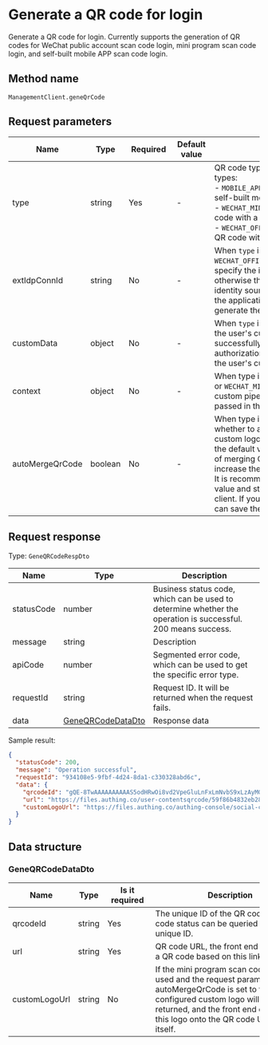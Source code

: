 # Generate a QR code for login

<!--
Warning ⚠️:
Do not modify this document directly,
https://github.com/Authing/authing-docs-factory
Use this project to generate
-->

<LastUpdated />

Generate a QR code for login. Currently supports the generation of QR codes for WeChat public account scan code login, mini program scan code login, and self-built mobile APP scan code login.

## Method name

`ManagementClient.geneQrCode`

## Request parameters

| Name            | Type    | <div style="width:80px">Required</div> | <div style="width:60px">Default value</div> | <div style="width:300px">Description</div>                                                                                                                                                                                                                                                                                                                                               | <div style="width:200px">Sample value</div> |
| --------------- | ------- | -------------------------------------- | ------------------------------------------- | ---------------------------------------------------------------------------------------------------------------------------------------------------------------------------------------------------------------------------------------------------------------------------------------------------------------------------------------------------------------------------------------- | ------------------------------------------- |
| type            | string  | Yes                                    | -                                           | QR code type. Currently supports three types: <br>- `MOBILE_APP`: Scan the QR code with a self-built mobile APP<br>- `WECHAT_MINIPROGRAM`: Scan the QR code with a WeChat applet<br>- `WECHAT_OFFICIAL_ACCOUNT` Scan the QR code with a WeChat public account                                                                                                                            | `MOBILE_APP`                                |
| extIdpConnId    | string  | No                                     | -                                           | When `type` is `WECHAT_MINIPROGRAM` or `WECHAT_OFFICIAL_ACCOUNT`, you can specify the identity source connection, otherwise the first corresponding identity source connection opened by the application is used by default to generate the QR code.                                                                                                                                     | `62eb7ed1f04xxxxc6955b329`                  |
| customData      | object  | No                                     | -                                           | When `type` is `MOBILE_APP`, you can pass the user's custom data. When the user successfully scans the QR code for authorization, this data will be stored in the user's custom data.                                                                                                                                                                                                    | `{"school":"hust"}`                         |
| context         | object  | No                                     | -                                           | When type is `WECHAT_OFFICIAL_ACCOUNT` or `WECHAT_MINIPROGRAM`, specify a custom pipeline context, which will be passed in the pipeline context                                                                                                                                                                                                                                          | `{"source":"utm"}`                          |
| autoMergeQrCode | boolean | No                                     | -                                           | When type is `WECHAT_MINIPROGRAM`, whether to automatically merge the custom logo into the generated image, the default value is false. The process of merging QR codes on the server will increase the interface response speed. It is recommended to use the default value and stitch the images on the client. If you use the GenAuth SDK, you can save the manual stitching process. |                                             |

## Request response

Type: `GeneQRCodeRespDto`

| Name       | Type                                               | Description                                                                                                  |
| ---------- | -------------------------------------------------- | ------------------------------------------------------------------------------------------------------------ |
| statusCode | number                                             | Business status code, which can be used to determine whether the operation is successful. 200 means success. |
| message    | string                                             | Description                                                                                                  |
| apiCode    | number                                             | Segmented error code, which can be used to get the specific error type.                                      |
| requestId  | string                                             | Request ID. It will be returned when the request fails.                                                      |
| data       | <a href="#GeneQRCodeDataDto">GeneQRCodeDataDto</a> | Response data                                                                                                |

Sample result:

```json
{
  "statusCode": 200,
  "message": "Operation successful",
  "requestId": "934108e5-9fbf-4d24-8da1-c330328abd6c",
  "data": {
    "qrcodeId": "gQE-8TwAAAAAAAAAAS5odHRwOi8vd2VpeGluLnFxLmNvbS9xLzAyMGJjX",
    "url": "https://files.authing.co/user-contentsqrcode/59f86b4832eb28071bdd9214/gQE-8TwAAAAAAAAAAS5odHRwOi8vd2VpeGluLnFxLmNvbS9xLzAyMGJjX1ZhOFNiM1UxV29GVTF5MWMAAgQY4_RiAwSAxhMA.png",
    "customLogoUrl": "https://files.authing.co/authing-console/social-connections/wechatMiniLogin.svg"
  }
}
```

## Data structure

### <a id="GeneQRCodeDataDto"></a> GeneQRCodeDataDto

| Name          | Type   | <div style="width:80px">Is it required</div> | <div style="width:300px">Description</div>                                                                                                                                                                                 | <div style="width:200px">Sample value</div>                                                                                                                                  |
| ------------- | ------ | -------------------------------------------- | -------------------------------------------------------------------------------------------------------------------------------------------------------------------------------------------------------------------------- | ---------------------------------------------------------------------------------------------------------------------------------------------------------------------------- |
| qrcodeId      | string | Yes                                          | The unique ID of the QR code. The QR code status can be queried through this unique ID.                                                                                                                                    | `gQE-8TwAAAAAAAAAAS5odHRwOi8vd2VpeGluLnFxLmNvbS9xLzAyMGJjX`                                                                                                                  |
| url           | string | Yes                                          | QR code URL, the front end can render a QR code based on this link.                                                                                                                                                        | `https://files.authing.co/user-contentsqrcode/59f86b4832eb28071bdd9214/gQE-8TwAAAAAAAAAAS5odHRwOi8vd2VpeGluLnFxLmNvbS9xLzAyMGJjX1ZhOFNiM1UxV29GVTF5MWMAAgQY4_RiAwSAxhMA.png` |
| customLogoUrl | string | No                                           | If the mini program scan code login is used and the request parameter autoMergeQrCode is set to false, the configured custom logo will be returned, and the front end can stitch this logo onto the QR code URL by itself. | `https://files.authing.co/authing-console/social-connections/wechatMiniLogin.svg`                                                                                            |
